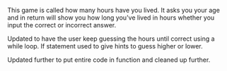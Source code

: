 This game is called how many hours have you lived.  It asks you your age and in return will show you how long you've lived in hours whether you input the correct or incorrect answer.

Updated to have the user keep guessing the hours until correct using a while loop. If statement used to give hints to guess higher or lower.

Updated further to put entire code in function and cleaned up further.


